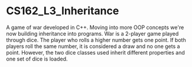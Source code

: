 # CS162_L3_Inheritance
A game of war developed in C++. Moving into more OOP concepts we're now building inheritance into programs. War is a 2-player game played through dice. The player who rolls a higher number gets one point. If both players roll the same number, it is considered a draw and no one gets a point. However, the two dice classes used inherit different properties and one set of dice is loaded.
